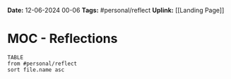 **Date:** 12-06-2024 00-06
**Tags:** #personal/reflect 
**Uplink:** [[Landing Page]]

# MOC - Reflections
```dataview
TABLE
from #personal/reflect 
sort file.name asc
```
